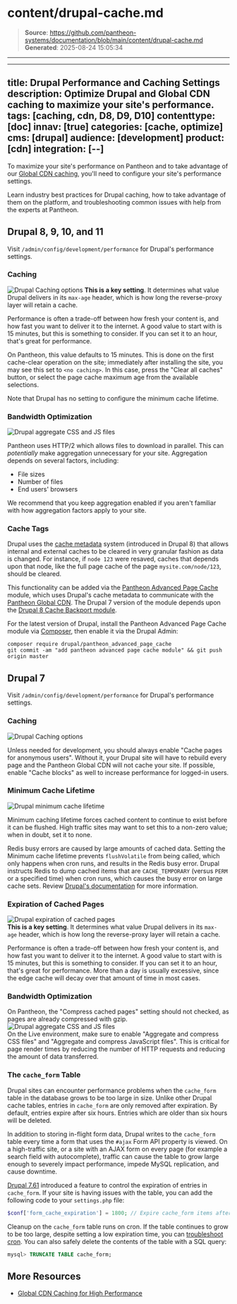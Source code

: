 # content/drupal-cache.md

> **Source**: https://github.com/pantheon-systems/documentation/blob/main/content/drupal-cache.md
> **Generated**: 2025-08-24 15:05:34

---

---
title: Drupal Performance and Caching Settings
description: Optimize Drupal and Global CDN caching to maximize your site's performance.
tags: [caching, cdn, D8, D9, D10]
contenttype: [doc]
innav: [true]
categories: [cache, optimize]
cms: [drupal]
audience: [development]
product: [cdn]
integration: [--]
---
To maximize your site's performance on Pantheon and to take advantage of our [Global CDN caching](/guides/global-cdn/global-cdn-caching), you'll need to configure your site's performance settings.

<Enablement title="Agency WebOps Training" link="https://pantheon.io/learn-pantheon?docs" campaign="docs-webops">

Learn industry best practices for Drupal caching, how to take advantage of them on the platform, and troubleshooting common issues with help from the experts at Pantheon.

</Enablement>

## Drupal 8, 9, 10, and 11

Visit `/admin/config/development/performance` for Drupal's performance settings.

### Caching

![Drupal Caching options](../images/d11-cache-config.png)
**This is a key setting**. It determines what value Drupal delivers in its `max-age` header, which is how long the reverse-proxy layer will retain a cache.

Performance is often a trade-off between how fresh your content is, and how fast you want to deliver it to the internet. A good value to start with is 15 minutes, but this is something to consider. If you can set it to an hour, that's great for performance.

On Pantheon, this value defaults to 15 minutes. This is done on the first cache-clear operation on the site; immediately after installing the site, you may see this set to `<no caching>`. In this case, press the "Clear all caches" button, or select the page cache maximum age from the available selections.

Note that Drupal has no setting to configure the minimum cache lifetime.

### Bandwidth Optimization

![Drupal aggregate CSS and JS files](../images/d11-aggregate-css-js.png)

Pantheon uses HTTP/2 which allows files to download in parallel. This can *potentially* make aggregation unnecessary for your site. Aggregation depends on several factors, including:

- File sizes
- Number of files
- End users' browsers

We recommend that you keep aggregation enabled if you aren't familiar with how aggregation factors apply to your site. 

### Cache Tags

Drupal uses the [cache metadata](https://api.drupal.org/api/drupal/core%21core.api.php/group/cache/9.0.x) system (introduced in Drupal 8) that allows internal and external caches to be cleared in very granular fashion as data is changed. For instance, if `node 123` were resaved, caches that depends upon that node, like the full page cache of the page `mysite.com/node/123`, should be cleared.

This functionality can be added via the [Pantheon Advanced Page Cache](https://www.drupal.org/project/pantheon_advanced_page_cache) module, which uses Drupal's cache metadata to communicate with the [Pantheon Global CDN](/guides/global-cdn). The Drupal 7 version of the module depends upon the [Drupal 8 Cache Backport module](https://www.drupal.org/project/d8cache).

For the latest version of Drupal, install the Pantheon Advanced Page Cache module via [Composer](/guides/integrated-composer/dependencies), then enable it via the Drupal Admin:

```bash{promptUser: user}
composer require drupal/pantheon_advanced_page_cache
git commit -am "add pantheon advanced page cache module" && git push origin master
```

## Drupal 7

Visit `/admin/config/development/performance` for Drupal's performance settings.

### Caching

![Drupal Caching options](../images/re-d7-cache-config.png)

Unless needed for development, you should always enable "Cache pages for anonymous users". Without it, your Drupal site will have to rebuild every page and the Pantheon Global CDN will not cache your site. If possible, enable "Cache blocks" as well to increase performance for logged-in users.

### Minimum Cache Lifetime

![Drupal minimum cache lifetime](../images/regenerated-d7-min-cache-lifetime.png)

Minimum caching lifetime forces cached content to continue to exist before it can be flushed. High traffic sites may want to set this to a non-zero value; when in doubt, set it to none.

Redis busy errors are caused by large amounts of cached data. Setting the Minimum cache lifetime prevents `flushVolatile` from being called, which only happens when cron runs, and results in the Redis busy error. Drupal instructs Redis to dump cached items that are `CACHE_TEMPORARY` (versus `PERM` or a specified time) when cron runs, which causes the busy error on large cache sets. Review [Drupal's documentation](https://www.drupal.org/project/redis/issues/2538902) for more information.

### Expiration of Cached Pages
 ![Drupal expiration of cached pages](../images/d7-exp-cached-pages.png)<br />
**This is a key setting**. It determines what value Drupal delivers in its `max-age` header, which is how long the reverse-proxy layer will retain a cache.

Performance is often a trade-off between how fresh your content is, and how fast you want to deliver it to the internet. A good value to start with is 15 minutes, but this is something to consider. If you can set it to an hour, that's great for performance. More than a day is usually excessive, since the edge cache will decay over that amount of time in most cases.

### Bandwidth Optimization
On Pantheon, the "Compress cached pages" setting should not checked, as pages are already compressed with gzip.  <br />
 ![Drupal aggregate CSS and JS files](../images/d7-bandwidth-optimization.png)<br />
On the Live environment, make sure to enable "Aggregate and compress CSS files" and "Aggregate and compress JavaScript files". This is critical for page render times by reducing the number of HTTP requests and reducing the amount of data transferred.

### The `cache_form` Table

Drupal sites can encounter performance problems when the `cache_form` table in the database grows to be too large in size. Unlike other Drupal cache tables, entries in `cache_form` are only removed after expiration. By default, entries expire after six hours. Entries which are older than six hours will be deleted.

In addition to storing in-flight form data, Drupal writes to the `cache_form` table every time a form that uses the `#ajax` Form API property is viewed. On a high-traffic site, or a site with an AJAX form on every page (for example a search field with autocomplete), traffic can cause the table to grow large enough to severely impact performance, impede MySQL replication, and cause downtime.

[Drupal 7.61](https://www.drupal.org/node/2857751) introduced a feature to control the expiration of entries in `cache_form`. If your site is having issues with the table, you can add the following code to your `settings.php` file:

```php
$conf['form_cache_expiration'] = 1800; // Expire cache_form items after 30 minutes.
```

Cleanup on the `cache_form` table runs on cron. If the table continues to grow to be too large, despite setting a low expiration time, you can [troubleshoot cron](/drupal-cron#troubleshooting-cron). You can also safely delete the contents of the table with a SQL query:

```sql
mysql> TRUNCATE TABLE cache_form;
```

## More Resources
- [Global CDN Caching for High Performance](/guides/global-cdn/global-cdn-caching)
